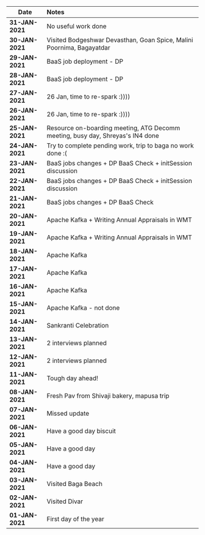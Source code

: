Date                | Notes
--------------------|:------------------------------------------------------------------
**31-JAN-2021**     | No useful work done
**30-JAN-2021**     | Visited Bodgeshwar Devasthan, Goan Spice, Malini Poornima, Bagayatdar
**29-JAN-2021**     | BaaS job deployment - DP
**28-JAN-2021**     | BaaS job deployment - DP
**27-JAN-2021**     | 26 Jan, time to re-spark :))))
**26-JAN-2021**     | 26 Jan, time to re-spark :))))
**25-JAN-2021**     | Resource on-boarding meeting, ATG Decomm meeting, busy day, Shreyas's IN4 done
**24-JAN-2021**     | Try to complete pending work, trip to baga no work done :(
**23-JAN-2021**     | BaaS jobs changes + DP BaaS Check + initSession discussion
**22-JAN-2021**     | BaaS jobs changes + DP BaaS Check + initSession discussion
**21-JAN-2021**     | BaaS jobs changes + DP BaaS Check
**20-JAN-2021**     | Apache Kafka + Writing Annual Appraisals in WMT
**19-JAN-2021**     | Apache Kafka + Writing Annual Appraisals in WMT
**18-JAN-2021**     | Apache Kafka
**17-JAN-2021**     | Apache Kafka
**16-JAN-2021**     | Apache Kafka
**15-JAN-2021**     | Apache Kafka - not done
**14-JAN-2021**     | Sankranti Celebration
**13-JAN-2021**     | 2 interviews planned
**12-JAN-2021**     | 2 interviews planned
**11-JAN-2021**     | Tough day ahead!
**08-JAN-2021**     | Fresh Pav from Shivaji bakery, mapusa trip
**07-JAN-2021**     | Missed update
**06-JAN-2021**     | Have a good day biscuit
**05-JAN-2021**     | Have a good day
**04-JAN-2021**     | Have a good day
**03-JAN-2021**     | Visited Baga Beach
**02-JAN-2021**     | Visited Divar
**01-JAN-2021**     | First day of the year
